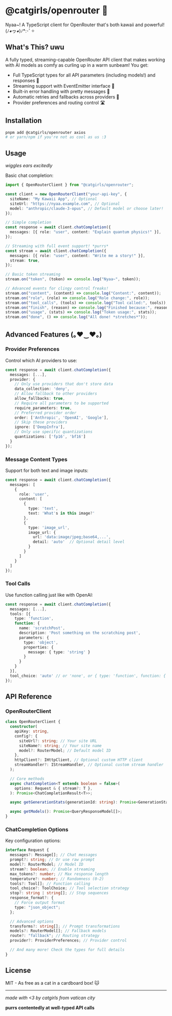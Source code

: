 # @catgirls/openrouter 🤖

Nyaa~! A TypeScript client for OpenRouter that's both kawaii and powerful! (ﾉ◕ヮ◕)ﾉ\*:･ﾟ✧

## What's This? uwu

A fully typed, streaming-capable OpenRouter API client that makes working with AI models as comfy as curling up in a warm sunbeam! You get:

- Full TypeScript types for all API parameters (including models!) and responses 📝
- Streaming support with EventEmitter interface 🌊
- Built-in error handling with pretty messages 💝
- Automatic retries and fallbacks across providers 🔄
- Provider preferences and routing control 🛣️

## Installation

```bash
pnpm add @catgirls/openrouter axios
# or yarn/npm if you're not as cool as us :3
```

## Usage

_wiggles ears excitedly_

Basic chat completion:

```typescript
import { OpenRouterClient } from "@catgirls/openrouter";

const client = new OpenRouterClient("your-api-key", {
  siteName: "My Kawaii App", // Optional
  siteUrl: "https://nyaa.example.com", // Optional
  model: "anthropic/claude-3-opus", // Default model or choose later!
});

// Simple completion
const response = await client.chatCompletion({
  messages: [{ role: "user", content: "Explain quantum physics!" }],
});

// Streaming with full event support! *purrs*
const stream = await client.chatCompletion({
  messages: [{ role: "user", content: "Write me a story!" }],
  stream: true,
});

// Basic token streaming
stream.on("token", (token) => console.log("Nyaa~", token));

// Advanced events for clingy control freaks!
stream.on("content", (content) => console.log("Content:", content));
stream.on("role", (role) => console.log("Role change:", role));
stream.on("tool_calls", (tools) => console.log("Tool called:", tools));
stream.on("finish", (reason) => console.log("Finished because:", reason));
stream.on("usage", (stats) => console.log("Token usage:", stats));
stream.on("done", () => console.log("All done! *stretches*"));
```

## Advanced Features (｡♥‿♥｡)

### Provider Preferences

Control which AI providers to use:

```typescript
const response = await client.chatCompletion({
  messages: [...],
  provider: {
    // Only use providers that don't store data
    data_collection: 'deny',
    // Allow fallback to other providers
    allow_fallbacks: true,
    // Require all parameters to be supported
    require_parameters: true,
    // Preferred provider order
    order: ['Anthropic', 'OpenAI', 'Google'],
    // Skip these providers
    ignore: ['DeepInfra'],
    // Only use specific quantizations
    quantizations: ['fp16', 'bf16']
  }
});
```

### Message Content Types

Support for both text and image inputs:

```typescript
const response = await client.chatCompletion({
  messages: [
    {
      role: 'user',
      content: [
        {
          type: 'text',
          text: 'What's in this image?'
        },
        {
          type: 'image_url',
          image_url: {
            url: 'data:image/jpeg;base64,...',
            detail: 'auto'  // Optional detail level
          }
        }
      ]
    }
  ]
});
```

### Tool Calls

Use function calling just like with OpenAI:

```typescript
const response = await client.chatCompletion({
  messages: [...],
  tools: [{
    type: 'function',
    function: {
      name: 'scratchPost',
      description: 'Post something on the scratching post',
      parameters: {
        type: 'object',
        properties: {
          message: { type: 'string' }
        }
      }
    }
  }],
  tool_choice: 'auto' // or 'none', or { type: 'function', function: { name: 'specific_function' } }
});
```

## API Reference

### OpenRouterClient

```typescript
class OpenRouterClient {
  constructor(
    apiKey: string,
    config?: {
      siteUrl?: string; // Your site URL
      siteName?: string; // Your site name
      model?: RouterModel; // Default model ID
    },
    httpClient?: IHttpClient, // Optional custom HTTP client
    streamHandler?: IStreamHandler, // Optional custom stream handler
  );

  // Core methods
  async chatCompletion<T extends boolean = false>(
    options: Request & { stream?: T },
  ): Promise<ChatCompletionResult<T>>;

  async getGenerationStats(generationId: string): Promise<GenerationStats>;

  async getModels(): Promise<QueryResponseModel[]>;
}
```

### ChatCompletion Options

Key configuration options:

```typescript
interface Request {
  messages?: Message[]; // Chat messages
  prompt?: string; // Or use raw prompt
  model?: RouterModel; // Model ID
  stream?: boolean; // Enable streaming
  max_tokens?: number; // Max response length
  temperature?: number; // Randomness (0-2)
  tools?: Tool[]; // Function calling
  tool_choice?: ToolChoice; // Tool selection strategy
  stop?: string | string[]; // Stop sequences
  response_format?: {
    // Force output format
    type: "json_object";
  };

  // Advanced options
  transforms?: string[]; // Prompt transformations
  models?: RouterModel[]; // Fallback models
  route?: "fallback"; // Routing strategy
  provider?: ProviderPreferences; // Provider control

  // And many more! Check the types for full details
}
```

## License

MIT - As free as a cat in a cardboard box! 🐱

---

_made with <3 by catgirls from vatican city_

**purrs contentedly at well-typed API calls**

